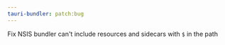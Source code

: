 ```yaml
---
tauri-bundler: patch:bug
---
```


Fix NSIS bundler can't include resources and sidecars with `$` in the path
